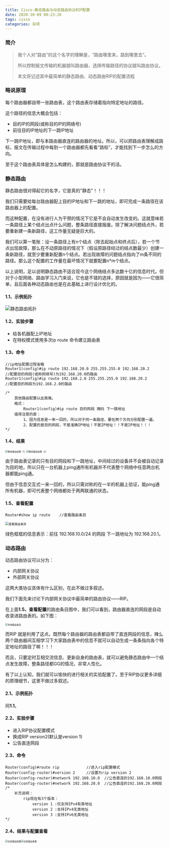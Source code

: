 ```yaml
---
title: Cisco-静态路由与动态路由协议RIP配置
date: 2020-10-09 00:23:26
tags: cisco
categories: 杂项
---
```


### 简介

>我个人对“路由”的这个名字的理解是，“路由哪里来，路到哪里去”。
>
>所以控制报文传输的机器就叫路由器，选择传输路径的协议就叫路由协议。
>
>本文将记述其中最简单的静态路由、动态路由RIP的配置流程

<!--more-->

### 略说原理

每个路由器都自带一张路由表，这个路由表存储着指向特定地址的路径。

这个路径的信息大概会包括：
- 目的IP的网段(或称目的IP的网络号)
- 前往目的IP地址的下一跳IP地址

下一跳IP地址，即与本路由器直连的路由器的地址。所以，可以把路由表理解成路标，报文在传输过程中每到一个路由器都先看看“路标”，才能找到下一步怎么的方向。

至于这个路由表具体是怎么构建的，那就是路由协议干的活。

### 静态路由

静态路由很对得起它的名字，它是真的"静态"！！！

我们只需要给每台路由器配上目的IP地址和下一跳的地址，即可完成一条路径在该路由器上的配置。

而这种配置，在没有进行人为干预的情况下它是不会自动发生改变的。这就意味若一条路径上某个结点出点什么问题，整条路径直接报废。除了解决问题结点外，若要重新建一条新路径，这工作量无疑是巨大的。

我们可以算一笔账：设一条路径上有n个结点（除去起始点和终点后），若一个节点出现故障，那么在不动原路径的情况下（假设原路径经过的结点数最少）创建一条新路径，就至少要重新配置n个结点。若出现故障的问题结点指向了m条不同的路径。那么这个配置的工作量在最坏情况下就要配置n*m个结点。

以上说明，足以说明静态路由不适合现今这个网络结点多达数十亿的信息时代。但对于小型网络、路由学习入门来说，它也是不错的选择，原因就是因为——它很简单，且后面各种动态路由也是在此基础上进行设计优化的。

#### 1.1、示例拓扑

![静态路由拓扑](静态路由拓扑.png)

#### 1.2、实验步骤

- 给各机器配上IP地址
- 在特权模式使用多次ip route 命令建立路由表

#### 1.3、命令

```
//ip地址配置过程省略
Router1(config)#ip route 192.168.20.0 255.255.255.0 192.168.20.2
//配置目的网段(或称网络号)为192.168.20.0的路由
Router1(config)#ip route 192.168.2.0 255.255.255.0 192.168.20.2
//配置目的网段为192.168.2.0的路由

/*
	其他路由配置以此类推。
	格式：
		Router1(config)#ip route 目的网段 掩码 下一跳地址
	值得注意的是：
		1、因为信息是一来一回的，所以对于同一条路径，要在两个方向分别配置一遍。
		2、配置的是目的网段，不是准确IP地址！不是IP地址！！不是IP地址！！！
*/
```

#### 1.4、结果

<img src="静态路由结果（1）.png" alt="静态路由结果（1）" style="zoom:50%;" /><img src="静态路由结果（2）.png" alt="静态路由结果（2）" style="zoom: 50%;" />

由于路由表记录的只有目的网段和下一跳地址，中间经过的设备并不会被自动记录为目的地，所以只在一台机器上ping通所有机器并不代表整个网络中任意两台机器都能ping通。

但由于信息交互式一来一回的，所以只需对称的在一半的机器上验证，能ping通所有机器，即可代表整个网络都处于两两联通的状态。

#### 1.5、查看配置

```
Router#show ip route	//查看路由条目
```

<img src="查看路由条目.png" alt="查看路由条目" style="zoom:67%;" />

绿色框框的信息表示：前往 192.168.10.0/24 的网段 下一跳地址为 192.168.20.1。

### 动态路由

动态路由协议可以分为：

- 内部网关协议
- 外部网关协议

这两大类协议具体有什么区别，在此不做过多叙述。

我们下面先来讨论下内部网关协议中最简单的路由协议——RIP。

在上面**1.5、查看配置**的路由条目图中，我们可以看到，路由器直连的网段是自动收录进路由表的。如下图：

<img src="本地路由条目.png" alt="本地路由条目" style="zoom:50%;" />

而RIP 就是利用了这点。既然每个路由器的路由表都自带了直连网段的信息，辣么两个路由器间互相学习下大家路由表中的信息不就可以自动生成一条条指向各个特定地址的路径了嘛！！！

而且，只要定时互相交流信息、更新自身的路由表，就可以避免静态路由中一个结点发生故障，整条路径都GG的情况，非常人性化。

有了以上认知，我们就可以愉快的进行相关的实验配置了。至于RIP协议更多详细的原理细节，这里不做过多叙述。

#### 2.1、示例拓扑

同**1.1**。

#### 2.2、实验步骤

- 进入RIP协议配置模式
- 换成RIP version2(默认是version 1)
- 公告直连网段

#### 2.3、命令

```
Router(config)#route rip			//进入rip配置模式
Router(config-router)#version 2		//设置为rip version 2
Router(config-router)#network 192.168.10.0	//公告直连的192.168.10.0网段
Router(config-router)#network 192.168.20.0	//公告直连的192.168.20.0网段
/*
	补充说明：
		rip现在有3个版本：
			version 1 :仅支持IPv4有类地址
			version 2 :支持IPv4无类地址
			version 3 :支持IPv6无类地址
*/
```

#### 2.4、结果与配置查看

<img src="动态路由结果.png" alt="动态路由结果" style="zoom:50%;" /><img src="动态路由查看.png" alt="动态路由查看" style="zoom:50%;" />